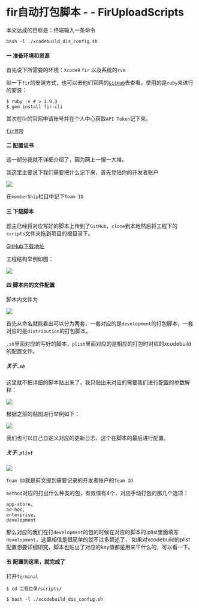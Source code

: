 # fir自动打包脚本 - - FirUploadScripts




本文达成的目标是：终端输入一条命令

```
bash -l ./xcodebuild_dis_config.sh
```

#### 一 准备环境和资源

首先说下所需要的环境：`Xcode9` `fir` 以及系统的`rvm`

贴一下`fir`的安装方式，也可以去他们官网的[`GitHub`](https://github.com/FIRHQ/fir-cli/blob/master/doc/install.md)去查看。使用的是`ruby`来进行的安装：

```
$ ruby -v # > 1.9.3
$ gem install fir-cli
```

其次在fir的官网申请账号并在个人中心获取`API Token`记下来。

[`fir官网`](https://fir.im/)


#### 二 配置证书

这一部分我就不详细介绍了，因为网上一搜一大堆。

我这里主要说下我们需要把什么记下来，首先登陆你的开发者账户

![](http://orsg2lmcy.bkt.clouddn.com/QQ20170807-212632.png/600)

在`memberShip`栏目中记下`Team ID`

#### 三 下载脚本

题主已经将对应写好的脚本上传到了`GitHub`，`clone`到本地然后将工程下的`scripts`文件夹拖到项目的根目录下。

[GitHub下载地址](https://github.com/LiGuanWen/LGW_AutomaticPackaging.git)

工程结构举例如图：

![](http://orsg2lmcy.bkt.clouddn.com/QQ20170807-213243.png/600)

#### 四 脚本内的文件配置

脚本内文件为

![](http://orsg2lmcy.bkt.clouddn.com/QQ20170807-213601.png/600)

首先从命名就能看出可以分为两套，一套对应的是`development`的打包脚本，一套对应的是`distribution`的打包脚本。

`.sh`里面对应的写好的脚本，`plist`里面对应的是相应的打包时对应的xcodebuild的配置文件。

##### 关于`.sh`

这里就不把详细的脚本贴出来了，我只贴出来对应的需要我们进行配置的参数解释：

![](http://orsg2lmcy.bkt.clouddn.com/QQ20170807-214310.png/600)

根据之前的贴图进行举例如下：

![](http://orsg2lmcy.bkt.clouddn.com/QQ20170807-214714.png/600)

我们也可以自己自定义对应的更新日志，这个在脚本的最后进行配置。

##### 关于`.plist`

![](http://orsg2lmcy.bkt.clouddn.com/QQ20170807-215128.png/600)

`Team ID`就是前文提到需要记录的开发者账户的`Team ID`

`method`对应的打出什么种类的包，有效值有4个，对应手动打包的那几个选项：
```
app-store,
ad-hoc,
enterprise,
development
```

那么对应的我们在打`development`的包的时候在对应的脚本的.plist里面填写`development`，这里相信是很简单的就不过多赘述了，
如果对xcodebuild的plist配置想要详细研究，脚本也贴出了对应的key值都是用来干什么的，可以看一下。

#### 五 配置到这里，就完成了

打开`Terminal`

```
$ cd 工程目录/scripts/

$ bash -l ./xcodebuild_dis_config.sh

```
